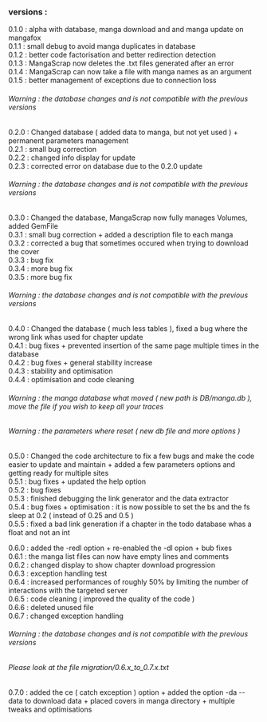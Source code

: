 ### versions :

0.1.0 : alpha with database, manga download and and manga update on mangafox<br />
0.1.1 : small debug to avoid manga duplicates in database<br />
0.1.2 : better code factorisation and better redirection detection<br />
0.1.3 : MangaScrap now deletes the .txt files generated after an error<br />
0.1.4 : MangaScrap can now take a file with manga names as an argument<br />
0.1.5 : better management of exceptions due to connection loss<br />

###### Warning : the database changes and is not compatible with the previous versions<br />

0.2.0 : Changed database ( added data to manga, but not yet used ) + permanent parameters management<br />
0.2.1 : small bug correction<br />
0.2.2 : changed info display for update<br />
0.2.3 : corrected error on database due to the 0.2.0 update<br />

###### Warning : the database changes and is not compatible with the previous versions<br />

0.3.0 : Changed the database, MangaScrap now fully manages Volumes, added GemFile<br />
0.3.1 : small bug correction + added a description file to each manga<br />
0.3.2 : corrected a bug that sometimes occured when trying to download the cover<br />
0.3.3 : bug fix<br />
0.3.4 : more bug fix<br />
0.3.5 : more bug fix<br />

###### Warning : the database changes and is not compatible with the previous versions<br />

0.4.0 : Changed the database ( much less tables ), fixed a bug where the wrong link whas used for chapter update<br />
0.4.1 : bug fixes + prevented insertion of the same page multiple times in the database<br />
0.4.2 : bug fixes + general stability increase<br />
0.4.3 : stability and optimisation<br />
0.4.4 : optimisation and code cleaning<br />

###### Warning : the manga database what moved ( new path is DB/manga.db ), move the file if you wish to keep all your traces
###### Warning : the parameters where reset ( new db file and more options )

0.5.0 : Changed the code architecture to fix a few bugs and make the code easier to update and maintain + added a few parameters options and getting ready for multiple sites<br />
0.5.1 : bug fixes + updated the help option<br />
0.5.2 : bug fixes<br />
0.5.3 : finished debugging the link generator and the data extractor<br />
0.5.4 : bug fixes + optimisation : it is now possible to set the bs and the fs sleep at 0.2 ( instead of 0.25 and 0.5 )<br />
0.5.5 : fixed a bad link generation if a chapter in the todo database whas a float and not an int<br />



0.6.0 : added the -redl option + re-enabled the -dl opion + bub fixes<br />
0.6.1 : the manga list files can now have empty lines and comments<br />
0.6.2 : changed display to show chapter download progression<br />
0.6.3 : exception handling test<br />
0.6.4 : increased performances of roughly 50% by limiting the number of interactions with the targeted server<br />
0.6.5 : code cleaning ( improved the quality of the code )<br />
0.6.6 : deleted unused file<br />
0.6.7 : changed exception handling<br />

###### Warning : the database changes and is not compatible with the previous versions<br />
###### Please look at the file migration/0.6.x_to_0.7.x.txt<br />

0.7.0 : added the ce ( catch exception ) option + added the option -da --data to download data + placed covers in manga directory + multiple tweaks and optimisations<br/>

